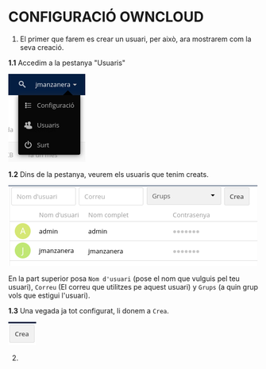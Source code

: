 #  **CONFIGURACIÓ OWNCLOUD**

1. El primer que farem es crear un usuari, per això, ara mostrarem com la seva creació.

  **1.1** Accedim a la pestanya "Usuaris"

  ![](1.png)

  **1.2** Dins de la pestanya, veurem els usuaris que tenim creats.

  ![](2.png)

  En la part superior posa `Nom d'usuari` (pose el nom que vulguis pel teu usuari), `Correu` (El correu que utilitzes pe aquest usuari) y `Grups` (a quin grup vols que estigui l'usuari).

  **1.3** Una vegada ja tot configurat, li donem a `Crea`.

  ![](3.png)


2. 
